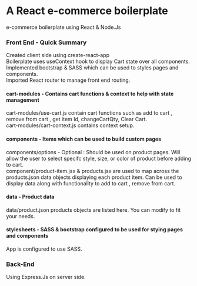 # A React e-commerce boilerplate
e-commerce boilerplate using React & Node.Js

### Front End - Quick Summary
Created client side using create-react-app <br> 
Boilerplate uses useContext hook to display Cart state over all components.<br>
Implemented bootstrap & SASS which can be used to styles pages and components.<br> 
Imported React router to manage front end routing.<br>

#### cart-modules - Contains cart functions & context to help with state management
cart-modules/use-cart.js contain cart functions such as add to cart , remove from cart , get item Id, changeCartQty, Clear Cart.<br>
cart-modules/cart-context.js contains context setup.<br>

#### components - Items which can be used to build custom pages
components/options - Optional : Should be used on product pages. Will allow the user to select specifc style, size, or color of product before adding to cart.<br>
component/product-item.jsx & products.jsx are used to map across the products.json data objects displaying each product item. Can be used to display data along with functionality to add to cart , remove from cart.<br>

#### data - Product data
data/product.json products objects are listed here. You can modify to fit your needs.<br>

#### stylesheets - SASS & bootstrap configured to be used for stying pages and components
App is configured to use SASS.<br>

### Back-End
Using Express.Js on server side.<br>